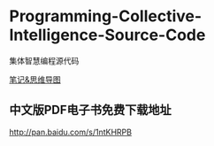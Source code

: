 # Programming-Collective-Intelligence-Source-Code
集体智慧编程源代码

[笔记&思维导图](https://github.com/ahangchen/PCInotes)

## 中文版PDF电子书免费下载地址

http://pan.baidu.com/s/1ntKHRPB
